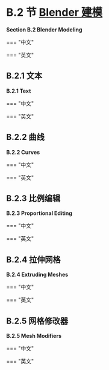 # B.2 节  [Blender 建模](./a2/s2.md)

**Section B.2  Blender Modeling**

=== "中文"

=== "英文"

## B.2.1  文本

**B.2.1  Text**

=== "中文"

=== "英文"

## B.2.2  曲线

**B.2.2  Curves**

=== "中文"

=== "英文"

## B.2.3  比例编辑

**B.2.3  Proportional Editing**

=== "中文"

=== "英文"

## B.2.4  拉伸网格

**B.2.4  Extruding Meshes**

=== "中文"

=== "英文"

## B.2.5  网格修改器

**B.2.5  Mesh Modifiers**

=== "中文"

=== "英文"

